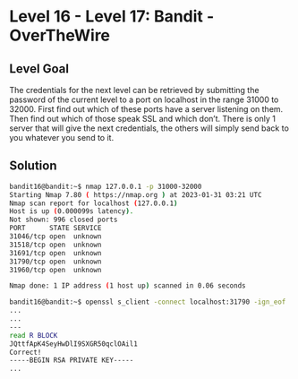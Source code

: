 # Level 16 - Level 17: Bandit - OverTheWire

## Level Goal

The credentials for the next level can be retrieved by submitting the password of the current level to a port on localhost in the range 31000 to 32000. First find out which of these ports have a server listening on them. Then find out which of those speak SSL and which don’t. There is only 1 server that will give the next credentials, the others will simply send back to you whatever you send to it.

## Solution



```bash
bandit16@bandit:~$ nmap 127.0.0.1 -p 31000-32000
Starting Nmap 7.80 ( https://nmap.org ) at 2023-01-31 03:21 UTC
Nmap scan report for localhost (127.0.0.1)
Host is up (0.000099s latency).
Not shown: 996 closed ports
PORT      STATE SERVICE
31046/tcp open  unknown
31518/tcp open  unknown
31691/tcp open  unknown
31790/tcp open  unknown
31960/tcp open  unknown

Nmap done: 1 IP address (1 host up) scanned in 0.06 seconds

bandit16@bandit:~$ openssl s_client -connect localhost:31790 -ign_eof
...
...
---
read R BLOCK
JQttfApK4SeyHwDlI9SXGR50qclOAil1
Correct!
-----BEGIN RSA PRIVATE KEY-----
...
```